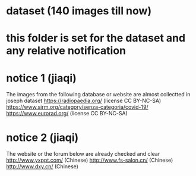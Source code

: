 # dataset  (140 images till now)
# this folder is set for the dataset and any relative notification

# notice 1 (jiaqi)
 The images from the following database or website are almost collectted in joseph dataset
 https://radiopaedia.org/ (license CC BY-NC-SA)
 https://www.sirm.org/category/senza-categoria/covid-19/
 https://www.eurorad.org/ (license CC BY-NC-SA)

# notice 2 (jiaqi)
 The website or the forum below are already checked and clear
 http://www.yxppt.com/ (Chinese)
 http://www.fs-salon.cn/ (Chinese)
 http://www.dxy.cn/ (Chinese)

